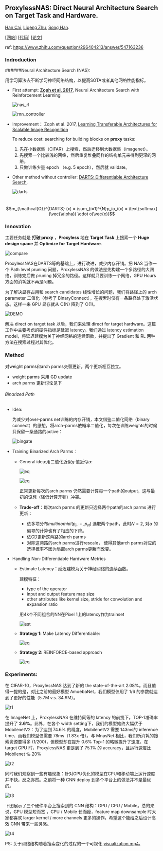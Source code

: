 ## ProxylessNAS: Direct Neural Architecture Search on Target Task and Hardware. 

[Han Cai](https://link.zhihu.com/?target=http%3A//han-cai.github.io/), [Ligeng Zhu](https://link.zhihu.com/?target=http%3A//lzhu.me/), [Song Han](https://link.zhihu.com/?target=http%3A//songhan.mit.edu/).

[[网站](https://link.zhihu.com/?target=https%3A//hanlab.mit.edu/projects/proxylessNAS/)] [[代码](https://link.zhihu.com/?target=https%3A//github.com/MIT-HAN-LAB/ProxylessNAS)] [[论文](https://link.zhihu.com/?target=https%3A//arxiv.org/abs/1812.00332)]

ref:  https://www.zhihu.com/question/296404213/answer/547163236

### Indroduction

######Neural Architecture Search (NAS): 

用学习算法去不断学习神经网络结构，以提高SOTA或者其他网络性能指标。

* First attempt: [**Zoph et al. 2017**](https://arxiv.org/abs/1611.01578), Neural Architecture Search with Reinforcement Learning

  ![nas_rl](figs/NAS_RL.jpg)

  ![rnn_controller](figs/rnn_controller.jpg)

* Improvement： Zoph et al. ‎2017, [Learning Transferable Architectures for Scalable Image Recognition](https://arxiv.org/abs/1707.07012)

  To reduce cost: searching for building blocks on **proxy** tasks: 

  1. 先在小数据集（CIFAR）上搜索，然后迁移到大数据集（imagenet）。
  2. 先搜索一个比较浅的网络，然后重复堆叠同样的结构单元来得到更深的网络。
  3. 只做训练少量 epoch （e.g. 5 epoch），然后就 validate。

* Other method without controller: [DARTS: Differentiable Architecture Search](https://arxiv.org/abs/1806.09055), 

  ![darts](figs/darts.jpg)

​          $$m_{\mathcal{O}}^{DARTS} (x) = \sum_{i=1}^{N}p_io_i(x) = \text{softmax}(\vec{\alpha}) \cdot o(\vec{x})$$

### Innovation

主要任务就是 **打破 proxy** ，**Proxyless** 地在 **Target Task** 上搜索一个 **Huge design space** 并 **Optimize for Target Hardware**.

![compare](figs/compare.jpg)

ProxylessNAS在DARTS等的基础上，进行改进，减少内存开销。把 NAS 当作一个 Path level pruning 问题，ProxylessNAS 的做法是先构建一个多路径的大网络，训练完后做 pruning 掉冗余的路径。这样就只要训练一个网络，GPU Hours 方面的消耗就不再是问题。

为了解决显存占用和 search candidates 线性增长的问题，我们将路径上的 arch parameter 二值化（参考了 BinaryConnect），在搜索时仅有一条路径处于激活状态。这样一来 GPU 显存就从 O(N) 降到了 O(1)。

![DEMO](figs/demo.jpg)

解决 direct on target task 以后，我们来处理 direct for target hardware。这篇工作中主要考虑的硬件指标是延迟 latency。我们通过 latency estimation model，将延迟建模为关于神经网络的连续函数，并提出了 Gradient 和 RL 两种方法在搜索过程对其优化。

### Method

对weight parms和arch parms交替更新。两个更新相互独立。

* weight parms 采用 GD update
* arch parms 更新讨论见下

###### Binarized Path

* Idea:

  为减少对over-parms net训练的内存开销，本文借鉴二值化网络（binary connect）的思想，将arch-parms依概率二值化，每次在训练weights的时候只保留一条通路的active：

  ![bingate](figs/bingate.jpg)

* Training Binarized Arch Parms：

  * General idea:用二值化近似$g$ 值近似$\alpha$:

    ![eq](figs/diff_arch.jpg)

    ![eq](figs/dLdg.jpg)

    正常更新每次的arch parms 仍然需要计算每一个path的output，这与最初的设想（降低计算开销）冲突。

  * **Trade-off**：每次arch parms 的更新只选择两个path的arch parms 进行更新：
    * 依多项分布$multinomial(p_i,\cdots,p_N)$ 选取两个path，此时$N=2$, 对$\alpha$ 的偏导的计算也有了相应的下降。
    * 依GD更新这两路的arch parms
    * 对除这两路的arch parms进行rescale， 使得其他arch parms对应的选择概率不因为局部arch parms更新而改变。

* Handling Non-Differentiable Hardware Metrics

  * Estimate Latency：延迟建模为关于神经网络的连续函数。

    建模特征：

    * type of the operator
    * input and output feature map size
    * other attributes like kernel size, stride for convolution and expansion ratio

    用4k个不同组合的NN在Pixel 1上的latency作为trainset

    ![est](figs/latency_est.jpg)

  * **Strategy 1**: Make Latency Differentiable:

    ![eq](figs/exp_lat.jpg)

  * **Strategy 2**: REINFORCE-based approach

    ![eq](figs/rl.jpg)

### Experiments:

在 CIFAR-10，ProxylessNAS 达到了新的 the state-of-the-art 2.08%。而且值得一提的是，对比之前的最好模型 AmoebaNet，我们模型仅用了 1/6 的参数就达到了更好的性能（5.7M v.s. 34.9M）。

![t1](figs/t1.jpg)

在 ImageNet 上，ProxylessNAS 在维持同等的 latency 的前提下，TOP-1准确率提升了 **2.6%**。此外，在各个 width setting下，我们的模型始终大幅优于 MobilenetV2：为了达到 74.6% 的精度，MobilenetV2 需要 143ms的 inference time，而我们模型仅需要 78ms（1.83x 倍）。与 MnasNet 相比，我们所消耗的搜索资源要得多 (1/200)，但模型却在提升 0.6% Top-1 的略微提升了速度。在 target GPU 时，ProxylessNAS 更是到了 75.1% 的 accuracy，且运行速度比 Mobilenet 快 20%

![t2](figs/t2.jpg)

同时我们观察到一些有趣现象：针对GPU优化的模型在CPU和移动端上运行速度并不快，反之亦然。之前将一种 CNN deploy 到多个平台上的做法并不是最优的。 

![t3](figs/t3.jpg)

下图展示了三个硬件平台上搜索到的 CNN 结构：GPU / CPU / Mobile。总的来说，GPU 模型短而宽 ，CPU / Mobile 长而瘦，feature map downsample 时大家都喜欢 larger kernel / more channels 更多的操作。希望这个能给之后设计高效 CNN 带来一些灵感。

![t4](figs/t4.jpg)

PS: 关于网络结构随着搜索变化的过程的一个可视化 [visualization.mp4](https://link.zhihu.com/?target=https%3A//hanlab.mit.edu/files/proxylessNAS/visualization.mp4)。
